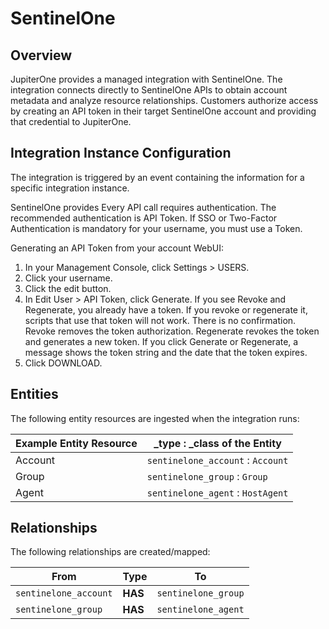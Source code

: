 # SentinelOne

## Overview

JupiterOne provides a managed integration with SentinelOne. The integration
connects directly to SentinelOne APIs to obtain account metadata and analyze
resource relationships. Customers authorize access by creating an API token in
their target SentinelOne account and providing that credential to JupiterOne.

## Integration Instance Configuration

The integration is triggered by an event containing the information for a
specific integration instance.

SentinelOne provides Every API call requires authentication. The recommended
authentication is API Token. If SSO or Two-Factor Authentication is mandatory
for your username, you must use a Token.

Generating an API Token from your account WebUI:

1.  In your Management Console, click Settings > USERS.
2.  Click your username.
3.  Click the edit button.
4.  In Edit User > API Token, click Generate. If you see Revoke and Regenerate,
    you already have a token. If you revoke or regenerate it, scripts that use
    that token will not work. There is no confirmation. Revoke removes the token
    authorization. Regenerate revokes the token and generates a new token. If
    you click Generate or Regenerate, a message shows the token string and the
    date that the token expires.
5.  Click DOWNLOAD.

## Entities

The following entity resources are ingested when the integration runs:

| Example Entity Resource | \_type : \_class of the Entity    |
| ----------------------- | --------------------------------- |
| Account                 | `sentinelone_account` : `Account` |
| Group                   | `sentinelone_group` : `Group`     |
| Agent                   | `sentinelone_agent` : `HostAgent` |

## Relationships

The following relationships are created/mapped:

| From                  | Type    | To                  |
| --------------------- | ------- | ------------------- |
| `sentinelone_account` | **HAS** | `sentinelone_group` |
| `sentinelone_group`   | **HAS** | `sentinelone_agent` |

[1]: https://jupiterone.io/
